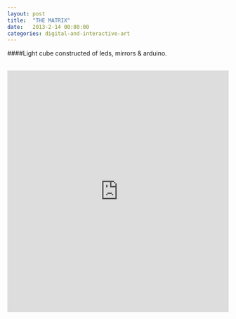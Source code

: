 ```yaml
---
layout: post
title:  "THE MATRIX"
date:   2013-2-14 00:00:00
categories: digital-and-interactive-art
---
```

####Light cube constructed of leds, mirrors & arduino.<br/><br/>

<iframe src="http://player.vimeo.com/video/56522784?title=0&amp;byline=0&amp;portrait=0" frameborder="0" width="100%" height="550"></iframe><br/><br/>
